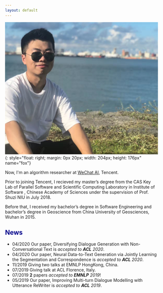 ```yaml
---
layout: default
---
```


<!-- (comment) the image below can be found in img folder of this very project-->
![who_i_am_](./img/people/huisu.jpg){: style="float: right; margin: 0px 20px; width: 204px; height: 176px" name="fox"}



Now, I'm an algorithm researcher at [WeChat AI](https://ai.weixin.qq.com/), Tencent. 

Prior to joining Tencent, I recieved my master’s degree from the CAS Key Lab of Parallel Software and Scientific Computing Laboratory in Institute of Software , Chinese Academy of Sciences under the supervision of Prof. Shuzi NIU in July 2018. 

Before that, I received my bachelor’s degree in Software Engineering and bachelor’s degree in Geoscience from China University of Geosciences, Wuhan in 2015.





## <span style="color:darkblue">News </span>

* 04/2020 Our paper, Diversifying Dialogue Generation with Non-Conversational Text is _accepted to __ACL__ 2020_. 
* 04/2020 Our paper, Neural Data-to-Text Generation via Jointly Learning the Segmentation and Correspondence is _accepted to __ACL__ 2020_. 
* 11/2019 Giving two talks at EMNLP HongKong, China.
* 07/2019 Giving talk at ACL Florence, Italy.  
* 07/2019 __2__ papers _accepted to __EMNLP__ 2019_!
* 05/2019 Our paper, Improving Multi-turn Dialogue Modelling with Utterance ReWriter is _accepted to __ACL__ 2019_.



